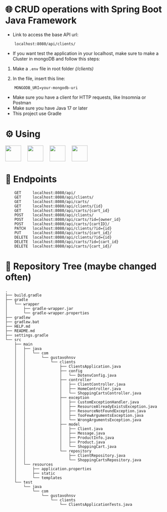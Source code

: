 # 🌐 CRUD operations with Spring Boot Java Framework

- Link to access the base API url:
```
    localhost:8080/api/clients/
```

- If you want test the application in your localhost, make sure to make a Cluster in mongoDB and follow this steps:

1. Make a `.env` file in root folder *(/clients)*

2. In the file, insert this line:
```
    MONGODB_URI=your-mongodb-uri
```

- Make sure you have a client for HTTP requests, like Insomnia or Postman
- Make sure you have Java 17 or later
- This project use Gradle

# ⚙️ Using
<div style="display: flex; gap: 20px; align-items: center">

<img src="https://cdn.jsdelivr.net/gh/devicons/devicon@latest/icons/spring/spring-original.svg" width="50"/>
<img src="https://cdn.jsdelivr.net/gh/devicons/devicon@latest/icons/java/java-original.svg" width="50"/>
<img src="https://cdn.jsdelivr.net/gh/devicons/devicon@latest/icons/gradle/gradle-original.svg" width="50"/>
<img src="https://cdn.jsdelivr.net/gh/devicons/devicon@latest/icons/mongodb/mongodb-original.svg" width="50"/>

</div>

# 📶 Endpoints

```
    GET     localhost:8080/api/
    GET     localhost:8080/api/clients/
    GET     localhost:8080/api/carts/
    GET     localhost:8080/api/clients/{id}
    GET     localhost:8080/api/carts/{cart_id}
    POST    localhost:8080/api/clients/
    POST    localhost:8080/api/carts/?id={owner_id}
    POST    localhost:8080/api/carts/{cartID}/
    PATCH   localhost:8080/api/clients/?id={id}
    PUT     localhost:8080/api/carts/{cart_id}/
    DELETE  localhost:8080/api/clients/?id={id}
    DELETE  localhost:8080/api/carts/?id={cart_id}
    DELETE  localhost:8080/api/carts/{cart_id}/
```

# 🌳 Repository Tree (maybe changed often)

```
.
├── build.gradle
├── gradle
│   └── wrapper
│       ├── gradle-wrapper.jar
│       └── gradle-wrapper.properties
├── gradlew
├── gradlew.bat
├── HELP.md
├── README.md
├── settings.gradle
└── src
    ├── main
    │   ├── java
    │   │   └── com
    │   │       └── gustavohnsv
    │   │           └── clients
    │   │               ├── ClientsApplication.java
    │   │               ├── config
    │   │               │   └── DotenvConfig.java
    │   │               ├── controller
    │   │               │   ├── ClientController.java
    │   │               │   ├── HomeController.java
    │   │               │   └── ShoppingCartsController.java
    │   │               ├── exception
    │   │               │   ├── CustomExceptionHandler.java
    │   │               │   ├── ResourceAlreadyExistsException.java
    │   │               │   ├── ResourceNotFoundException.java
    │   │               │   ├── TooFewArgumentsException.java
    │   │               │   └── WrongArgumentsException.java
    │   │               ├── model
    │   │               │   ├── Client.java
    │   │               │   ├── Message.java
    │   │               │   ├── ProductInfo.java
    │   │               │   ├── Product.java
    │   │               │   └── ShoppingCart.java
    │   │               └── repository
    │   │                   ├── ClientRepository.java
    │   │                   └── ShoppingCartsRepository.java
    │   └── resources
    │       ├── application.properties
    │       ├── static
    │       └── templates
    └── test
        └── java
            └── com
                └── gustavohnsv
                    └── clients
                        └── ClientsApplicationTests.java

```
